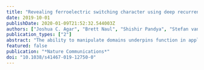 ```yaml
---
title: "Revealing ferroelectric switching character using deep recurrent neural networks"
date: 2019-10-01
publishDate: 2020-01-09T21:52:32.544003Z
authors: ["Joshua C. Agar", "Brett Naul", "Shishir Pandya", "Stefan van der Walt", "Joshua Maher", "Yao Ren", "Long-Qing Chen", "Sergei V. Kalinin", "Rama K. Vasudevan", "Ye Cao", "Joshua S. Bloom", "Lane W. Martin"]
publication_types: ["2"]
abstract: "The ability to manipulate domains underpins function in applications of ferroelectrics. While there have been demonstrations of controlled nanoscale manipulation of domain structures to drive emergent properties, such approaches lack an internal feedback loop required for automatic manipulation. Here, using a deep sequence-to-sequence autoencoder we automate the extraction of latent features of nanoscale ferroelectric switching from piezoresponse force spectroscopy of tensile-strained PbZr$_0.2$Ti$_0.8$O$_3$ with a hierarchical domain structure. We identify characteristic behavior in the piezoresponse and cantilever resonance hysteresis loops, which allows for the classification and quantification of nanoscale- switching mechanisms. Specifically, we identify elastic hardening events which are associated with the nucleation and growth of charged domain walls. This work demonstrates the efficacy of unsupervised neural networks in learning features of a material's physical response from nanoscale multichannel hyperspectral imagery and provides new capabilities in leveraging in operando spectroscopies that could enable the automated manipulation of nanoscale structures in materials. <P />"
featured: false
publication: "*Nature Communications*"
doi: "10.1038/s41467-019-12750-0"
---
```


